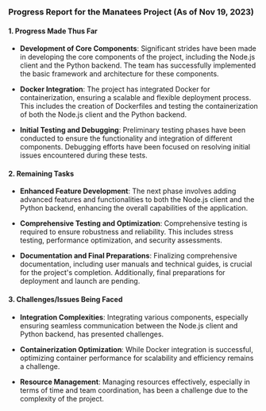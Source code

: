 ### Progress Report for the Manatees Project (As of Nov 19, 2023)

#### 1. Progress Made Thus Far

- **Development of Core Components**: Significant strides have been made in developing the core components of the project, including the Node.js client and the Python backend. The team has successfully implemented the basic framework and architecture for these components.

- **Docker Integration**: The project has integrated Docker for containerization, ensuring a scalable and flexible deployment process. This includes the creation of Dockerfiles and testing the containerization of both the Node.js client and the Python backend.

- **Initial Testing and Debugging**: Preliminary testing phases have been conducted to ensure the functionality and integration of different components. Debugging efforts have been focused on resolving initial issues encountered during these tests.

#### 2. Remaining Tasks

- **Enhanced Feature Development**: The next phase involves adding advanced features and functionalities to both the Node.js client and the Python backend, enhancing the overall capabilities of the application.

- **Comprehensive Testing and Optimization**: Comprehensive testing is required to ensure robustness and reliability. This includes stress testing, performance optimization, and security assessments.

- **Documentation and Final Preparations**: Finalizing comprehensive documentation, including user manuals and technical guides, is crucial for the project's completion. Additionally, final preparations for deployment and launch are pending.

#### 3. Challenges/Issues Being Faced

- **Integration Complexities**: Integrating various components, especially ensuring seamless communication between the Node.js client and Python backend, has presented challenges.

- **Containerization Optimization**: While Docker integration is successful, optimizing container performance for scalability and efficiency remains a challenge.
- **Resource Management**: Managing resources effectively, especially in terms of time and team coordination, has been a challenge due to the complexity of the project.

